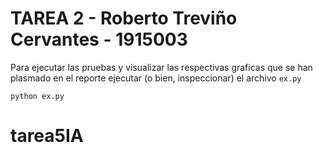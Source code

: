 # TAREA 2 - Roberto Treviño Cervantes - 1915003

Para ejecutar las pruebas y visualizar las respectivas graficas que se han plasmado en el reporte ejecutar (o bien, inspeccionar) el archivo `ex.py`

```
python ex.py
```
# tarea5IA
